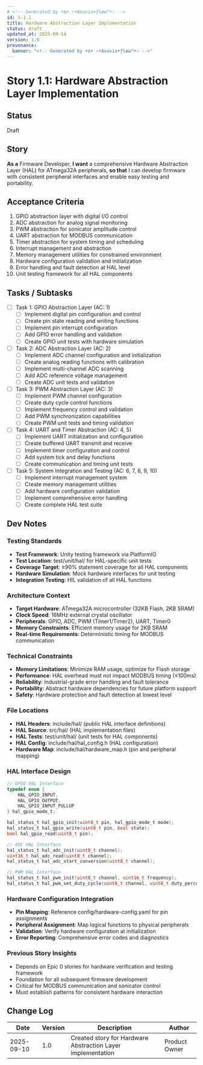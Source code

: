 ```yaml
---
# <!-- Generated by •∆• ~•Axovia•ƒløw™•~ -->
id: S-1.1
title: Hardware Abstraction Layer Implementation
status: draft
updated_at: 2025-09-14
version: 1.0
provenance:
  banner: "<!-- Generated by •∆• ~•Axovia•ƒløw™•~ -->"
---
```

# Story 1.1: Hardware Abstraction Layer Implementation

## Status
Draft

## Story
**As a** Firmware Developer,
**I want** a comprehensive Hardware Abstraction Layer (HAL) for ATmega32A peripherals,
**so that** I can develop firmware with consistent peripheral interfaces and enable easy testing and portability.

## Acceptance Criteria

1. GPIO abstraction layer with digital I/O control
2. ADC abstraction for analog signal monitoring
3. PWM abstraction for sonicator amplitude control
4. UART abstraction for MODBUS communication
5. Timer abstraction for system timing and scheduling
6. Interrupt management and abstraction
7. Memory management utilities for constrained environment
8. Hardware configuration validation and initialization
9. Error handling and fault detection at HAL level
10. Unit testing framework for all HAL components

## Tasks / Subtasks

- [ ] Task 1: GPIO Abstraction Layer (AC: 1)
  - [ ] Implement digital pin configuration and control
  - [ ] Create pin state reading and writing functions
  - [ ] Implement pin interrupt configuration
  - [ ] Add GPIO error handling and validation
  - [ ] Create GPIO unit tests with hardware simulation

- [ ] Task 2: ADC Abstraction Layer (AC: 2)
  - [ ] Implement ADC channel configuration and initialization
  - [ ] Create analog reading functions with calibration
  - [ ] Implement multi-channel ADC scanning
  - [ ] Add ADC reference voltage management
  - [ ] Create ADC unit tests and validation

- [ ] Task 3: PWM Abstraction Layer (AC: 3)
  - [ ] Implement PWM channel configuration
  - [ ] Create duty cycle control functions
  - [ ] Implement frequency control and validation
  - [ ] Add PWM synchronization capabilities
  - [ ] Create PWM unit tests and timing validation

- [ ] Task 4: UART and Timer Abstraction (AC: 4, 5)
  - [ ] Implement UART initialization and configuration
  - [ ] Create buffered UART transmit and receive
  - [ ] Implement timer configuration and control
  - [ ] Add system tick and delay functions
  - [ ] Create communication and timing unit tests

- [ ] Task 5: System Integration and Testing (AC: 6, 7, 8, 9, 10)
  - [ ] Implement interrupt management system
  - [ ] Create memory management utilities
  - [ ] Add hardware configuration validation
  - [ ] Implement comprehensive error handling
  - [ ] Create complete HAL test suite

## Dev Notes

### Testing Standards
- **Test Framework**: Unity testing framework via PlatformIO
- **Test Location**: test/unit/hal/ for HAL-specific unit tests
- **Coverage Target**: ≥90% statement coverage for all HAL components
- **Hardware Simulation**: Mock hardware interfaces for unit testing
- **Integration Testing**: HIL validation of all HAL functions

### Architecture Context
- **Target Hardware**: ATmega32A microcontroller (32KB Flash, 2KB SRAM)
- **Clock Speed**: 16MHz external crystal oscillator
- **Peripherals**: GPIO, ADC, PWM (Timer1/Timer2), UART, Timer0
- **Memory Constraints**: Efficient memory usage for 2KB SRAM
- **Real-time Requirements**: Deterministic timing for MODBUS communication

### Technical Constraints
- **Memory Limitations**: Minimize RAM usage, optimize for Flash storage
- **Performance**: HAL overhead must not impact MODBUS timing (≤100ms)
- **Reliability**: Industrial-grade error handling and fault tolerance
- **Portability**: Abstract hardware dependencies for future platform support
- **Safety**: Hardware protection and fault detection at lowest level

### File Locations
- **HAL Headers**: include/hal/ (public HAL interface definitions)
- **HAL Source**: src/hal/ (HAL implementation files)
- **HAL Tests**: test/unit/hal/ (unit tests for HAL components)
- **HAL Config**: include/hal/hal_config.h (HAL configuration)
- **Hardware Map**: include/hal/hardware_map.h (pin and peripheral mapping)

### HAL Interface Design
```c
// GPIO HAL Interface
typedef enum {
    HAL_GPIO_INPUT,
    HAL_GPIO_OUTPUT,
    HAL_GPIO_INPUT_PULLUP
} hal_gpio_mode_t;

hal_status_t hal_gpio_init(uint8_t pin, hal_gpio_mode_t mode);
hal_status_t hal_gpio_write(uint8_t pin, bool state);
bool hal_gpio_read(uint8_t pin);

// ADC HAL Interface
hal_status_t hal_adc_init(uint8_t channel);
uint16_t hal_adc_read(uint8_t channel);
hal_status_t hal_adc_start_conversion(uint8_t channel);

// PWM HAL Interface
hal_status_t hal_pwm_init(uint8_t channel, uint16_t frequency);
hal_status_t hal_pwm_set_duty_cycle(uint8_t channel, uint8_t duty_percent);
```

### Hardware Configuration Integration

- **Pin Mapping**: Reference config/hardware-config.yaml for pin assignments
- **Peripheral Assignment**: Map logical functions to physical peripherals
- **Validation**: Verify hardware configuration at initialization
- **Error Reporting**: Comprehensive error codes and diagnostics

### Previous Story Insights

- Depends on Epic 0 stories for hardware verification and testing framework
- Foundation for all subsequent firmware development
- Critical for MODBUS communication and sonicator control
- Must establish patterns for consistent hardware interaction

## Change Log

| Date | Version | Description | Author |
|------|---------|-------------|--------|
| 2025-09-10 | 1.0 | Created story for Hardware Abstraction Layer implementation | Product Owner |
